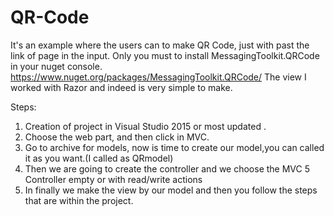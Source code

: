 # QR-Code
It's an example where the users can to make QR Code, just with past the  link of page in the input.
Only you must to install MessagingToolkit.QRCode in your nuget console.
https://www.nuget.org/packages/MessagingToolkit.QRCode/
The view I worked  with Razor and  indeed  is very simple to make.

Steps:
  1) Creation of project in Visual Studio 2015 or most updated .
  2) Choose the web part, and then click in MVC. 
  3) Go to archive for models, now is time to create our model,you can called it as you want.(I called as QRmodel)
  4) Then we are going to create the controller and we choose the MVC 5 Controller empty or with read/write actions
  5) In finally we make the view by our model and then you follow the steps that are within the project.
  
